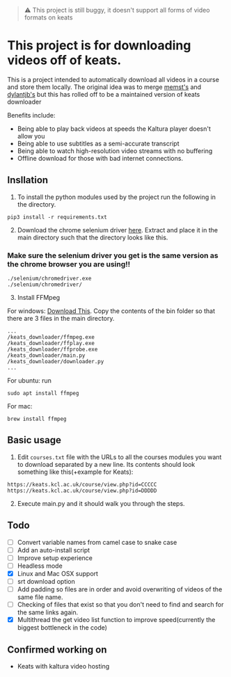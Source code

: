> :warning: This project is still buggy, it doesn't support all forms of video formats on keats

# This project is for downloading videos off of keats.
This is a project intended to automatically download all videos in a course and store them locally. 
The original idea was to merge [memst's](https://github.com/memst/keats_downloader) and [dylantjb's](https://github.com/dylantjb/keats_downloader) but this has rolled off to be a maintained version of keats downloader 

Benefits include:
- Being able to play back videos at speeds the Kaltura player doesn't allow you
- Being able to use subtitles as a semi-accurate transcript
- Being able to watch high-resolution video streams with no buffering
- Offline download for those with bad internet connections.
 
## Insllation
1. To install the python modules used by the project run the following in the directory.
```
pip3 install -r requirements.txt
```
2. Download the chrome selenium driver [here](https://sites.google.com/a/chromium.org/chromedriver/downloads). Extract and place it in the main directory such that the directory looks like this. 

### **Make sure the selenium driver you get is the same version as the chrome browser you are using!!**

```
./selenium/chromedriver.exe
./selenium/chromedriver/
```

3. Install FFMpeg 


For windows: [Download This](https://github.com/BtbN/FFmpeg-Builds/releases). 
Copy the contents of the bin folder so that there are 3 files in the main directory.
```
...
/keats_downloader/ffmpeg.exe
/keats_downloader/ffplay.exe
/keats_downloader/ffprobe.exe
/keats_downloader/main.py
/keats_downloader/downloader.py
...
```

For ubuntu: run 
```
sudo apt install ffmpeg
```

For mac:
```
brew install ffmpeg
```

## Basic usage
1. Edit  `courses.txt` file with the URLs to all the courses modules you want to download separated by a new line. Its contents should look something like this(+example for Keats):
```
https://keats.kcl.ac.uk/course/view.php?id=CCCCC
https://keats.kcl.ac.uk/course/view.php?id=DDDDD
```
2. Execute main.py and it should walk you through the steps. 

## Todo

- [ ] Convert variable names from camel case to snake case
- [ ] Add an auto-install script
- [ ] Improve setup experience
- [ ] Headless mode
- [x] Linux and Mac OSX support
- [ ] srt download option
- [ ] Add padding so files are in order and avoid overwriting of videos of the same file name.
- [ ] Checking of files that exist so that you don't need to find and search for the same links again.
- [x] Multithread the get video list function to improve speed(currently the biggest bottleneck in the code)
## Confirmed working on
 - Keats with kaltura video hosting